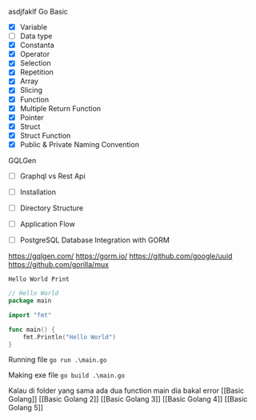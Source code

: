 asdjfaklf
Go Basic
- [x] Variable
- [ ] Data type
- [x] Constanta
- [x] Operator
- [x] Selection
- [x] Repetition
- [x] Array
- [x] Slicing
- [x] Function
- [x] Multiple Return Function
- [x] Pointer
- [x] Struct
- [x] Struct Function
- [x] Public & Private Naming Convention

GQLGen
- [ ] Graphql vs Rest Api
- [ ] Installation
- [ ] Directory Structure
- [ ] Application Flow
- [ ] PostgreSQL Database Integration with GORM


https://gqlgen.com/
https://gorm.io/
https://github.com/google/uuid
https://github.com/gorilla/mux

`Hello World Print`
```go
// Hello World
package main

import "fmt"

func main() {
	fmt.Println("Hello World")
}
```

Running file
`go run .\main.go`

Making exe file
`go build .\main.go`


Kalau di folder yang sama ada dua function main dia bakal error
[[Basic Golang]]
[[Basic Golang 2]]
[[Basic Golang 3]]
[[Basic Golang 4]]
[[Basic Golang 5]]


